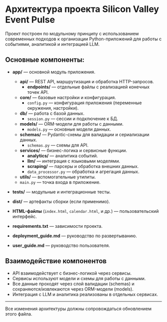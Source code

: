 # Архитектура проекта Silicon Valley Event Pulse

Проект построен по модульному принципу с использованием современных подходов к организации Python-приложений для работы с событиями, аналитикой и интеграцией LLM.

## Основные компоненты:

- **app/** — основной модуль приложения.
  - **api/** — REST API, маршрутизация и обработка HTTP-запросов.
    - **endpoints/** — отдельные файлы с реализацией конечных точек API.
  - **core/** — базовые настройки и конфигурация.
    - `config.py` — конфигурация приложения (переменные окружения, настройки).
  - **db/** — работа с базой данных.
    - `session.py` — сессии и подключение к БД.
  - **models/** — ORM-модели для работы с данными.
    - `models.py` — основные модели данных.
  - **schemas/** — Pydantic-схемы для валидации и сериализации данных.
    - `schemas.py` — схемы для API.
  - **services/** — бизнес-логика и сервисные функции.
    - **analytics/** — аналитика событий.
    - **llm/** — интеграция с языковыми моделями.
    - **scraping/** — парсеры и обработка внешних данных.
    - `data_processor.py` — обработка и агрегация данных.
  - **utils/** — вспомогательные утилиты.
  - `main.py` — точка входа в приложение.

- **tests/** — модульные и интеграционные тесты.
- **dist/** — артефакты сборки (если применимо).
- **HTML-файлы** (`index.html`, `calendar.html`, и др.) — пользовательский интерфейс.
- **requirements.txt** — зависимости проекта.
- **deployment_guide.md** — руководство по развертыванию.
- **user_guide.md** — руководство пользователя.

## Взаимодействие компонентов

- API взаимодействует с бизнес-логикой через сервисы.
- Сервисы используют модели и схемы для работы с данными.
- Все данные проходят через слой валидации (schemas) и сохраняются/извлекаются через ORM-модели (models).
- Интеграция с LLM и аналитика реализованы в отдельных сервисах.

---
Все изменения архитектуры должны сопровождаться обновлением этого файла.
